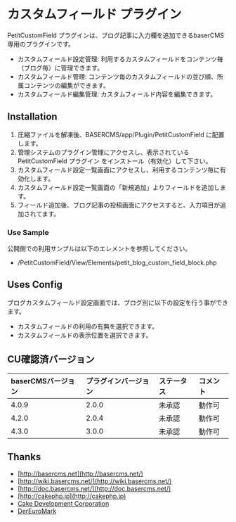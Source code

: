 # カスタムフィールド プラグイン

PetitCustomField プラグインは、ブログ記事に入力欄を追加できるbaserCMS専用のプラグインです。

* カスタムフィールド設定管理: 利用するカスタムフィールドをコンテンツ毎（ブログ毎）に管理できます。
* カスタムフィールド管理: コンテンツ毎のカスタムフィールドの並び順、所属コンテンツの編集ができます。
* カスタムフィールド編集管理: カスタムフィールド内容を編集できます。


## Installation

1. 圧縮ファイルを解凍後、BASERCMS/app/Plugin/PetitCustomField に配置します。
2. 管理システムのプラグイン管理にアクセスし、表示されている PetitCustomField プラグイン をインストール（有効化）して下さい。
3. カスタムフィールド設定一覧画面にアクセスし、利用するコンテンツ毎に有効化します。
4. カスタムフィールド設定一覧画面の「新規追加」よりフィールドを追加します。
5. フィールド追加後、ブログ記事の投稿画面にアクセスすると、入力項目が追加されてます。


### Use Sample

公開側での利用サンプルは以下のエレメントを参照してください。

* /PetitCustomField/View/Elements/petit_blog_custom_field_block.php


## Uses Config

ブログカスタムフィールド設定画面では、ブログ別に以下の設定を行う事ができます。

* カスタムフィールドの利用の有無を選択できます。
* カスタムフィールドの表示位置を選択できます。


## CU確認済バージョン

|baserCMSバージョン|プラグインバージョン|ステータス|コメント|
|:--|:--|:--|:--|
|4.0.9|2.0.0|未承認|動作可|
|4.2.0|2.0.4|未承認|動作可|
|4.3.0|3.0.0|未承認|動作可|


## Thanks ##

- [http://basercms.net](http://basercms.net/)
- [http://wiki.basercms.net/](http://wiki.basercms.net/)
- [http://doc.basercms.net/](http://doc.basercms.net/)
- [http://cakephp.jp](http://cakephp.jp)
- [Cake Development Corporation](http://cakedc.com)
- [DerEuroMark](http://www.dereuromark.de/)
